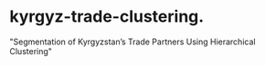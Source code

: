 # kyrgyz-trade-clustering.
"Segmentation of Kyrgyzstan’s Trade Partners Using Hierarchical Clustering"
